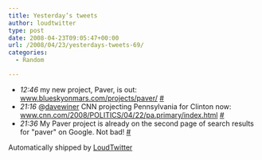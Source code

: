 ```yaml
---
title: Yesterday’s tweets
author: loudtwitter
type: post
date: 2008-04-23T09:05:47+00:00
url: /2008/04/23/yesterdays-tweets-69/
categories:
  - Random

---
```

<ul class="loudtwitter">
  <li>
    <em>12:46</em> my new project, Paver, is out: <a href="http://www.blueskyonmars.com/projects/paver/">www.blueskyonmars.com/projects/paver/</a> <a href="http://twitter.com/dangoor/statuses/794433469">#</a>
  </li>
  <li>
    <em>21:16</em> @<a href="http://twitter.com/davewiner">davewiner</a> CNN projecting Pennsylvania for Clinton now: <a href="http://www.cnn.com/2008/POLITICS/04/22/pa.primary/index.html">www.cnn.com/2008/POLITICS/04/22/pa.primary/index.html</a> <a href="http://twitter.com/dangoor/statuses/794740956">#</a>
  </li>
  <li>
    <em>21:36</em> My Paver project is already on the second page of search results for "paver" on Google. Not bad! <a href="http://twitter.com/dangoor/statuses/794753922">#</a>
  </li>
</ul>

Automatically shipped by [LoudTwitter][1]

 [1]: http://www.loudtwitter.com